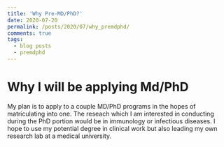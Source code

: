 ```yaml
---
title: 'Why Pre-MD/PhD?'
date: 2020-07-20
permalink: /posts/2020/07/why_premdphd/
comments: true
tags:
  - blog posts
  - premdphd
---
```


Why I will be applying Md/PhD
======

My plan is to apply to a couple MD/PhD programs in the hopes of matriculating into one. The reseach which I am interested in conducting during the PhD portion would be in immunology or infectious diseases. I hope to use my potential degree in clinical work but also leading my own research lab at a medical university.

<div id="disqus_thread"></div>
<script>
    /**
    *  RECOMMENDED CONFIGURATION VARIABLES: EDIT AND UNCOMMENT THE SECTION BELOW TO INSERT DYNAMIC VALUES FROM YOUR PLATFORM OR CMS.
    *  LEARN WHY DEFINING THESE VARIABLES IS IMPORTANT: https://disqus.com/admin/universalcode/#configuration-variables    */
    /*
    var disqus_config = function () {
    this.page.url = PAGE_URL;  // Replace PAGE_URL with your page's canonical URL variable
    this.page.identifier = PAGE_IDENTIFIER; // Replace PAGE_IDENTIFIER with your page's unique identifier variable
    };
    */
    (function() { // DON'T EDIT BELOW THIS LINE
    var d = document, s = d.createElement('script');
    s.src = 'https://showcasejewelvoyer-1.disqus.com/embed.js';
    s.setAttribute('data-timestamp', +new Date());
    (d.head || d.body).appendChild(s);
    })();
</script>
